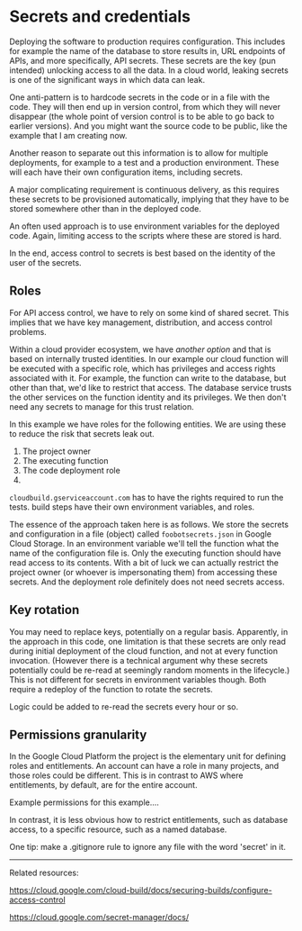 # Secrets and credentials
Deploying the software to production requires configuration. This includes for example the name of the database to store
results in, URL endpoints of APIs, and more specifically,
API secrets.
These secrets are the key (pun intended) unlocking access to all the data. In a cloud world,
leaking secrets is one of the significant ways in which data
can leak.

One anti-pattern is to hardcode secrets in the code or in a file with the code. They will then end up in version control,
from which they will never disappear (the whole point of version control is to be able to go back to earlier versions). And you might want the source code to be public,
like the example that I am creating now.

Another reason to separate out this information is to allow for multiple deployments, for example to a test and a production environment. These will each have their own configuration items, including secrets.

A major complicating requirement is continuous delivery, as this requires these secrets to be provisioned automatically, implying that they have to be stored somewhere other than in the deployed code.

An often used approach is to use environment variables for the deployed code. Again, limiting access to the scripts where these are stored is hard.

In the end, access control to secrets is best based on the identity of the user of the secrets.
## Roles
For API access control, we have to rely on some kind of shared secret. This implies that we have key management,
distribution, and access control problems.

Within a cloud provider ecosystem, we have _another option_ and that is based on internally trusted identities. In our example our cloud function will be executed with a specific role, which has privileges and access rights associated with it. For example, the function can write to the database, but other than that, we'd like to restrict that access. The database service trusts the other services on the function identity and its privileges. We then don't need any secrets to
manage for this trust relation.

In this example we have roles for the following entities. We are using these to reduce the risk that secrets leak out.
1. The project owner
2. The executing function
3. The code deployment role
4.

`cloudbuild.gserviceaccount.com` has to have the rights required to run the tests.
build steps have their own environment variables, and roles.

The essence of the approach taken here is as follows.
We store the secrets and configuration in a file (object) called `foobotsecrets.json` in Google Cloud Storage.
In an environment variable we'll tell the function what the name of the configuration file is.
Only the executing function should have read access to its contents. With a bit of luck we can actually restrict the project owner (or whoever is impersonating them) from accessing these secrets. And the deployment role definitely does not need secrets access.

## Key rotation
You may need to replace keys, potentially on a regular basis.
Apparently, in the approach in this code, one limitation is that these secrets are only read during initial deployment of the cloud function, and not at every function invocation. (However there is a technical argument why these secrets potentially could be re-read at seemingly random moments in the lifecycle.) This is not different for secrets in environment
variables though. Both require a redeploy of the function to rotate the secrets.

Logic could be added to re-read the secrets every hour or so.

## Permissions granularity
In the Google Cloud Platform the project is the elementary unit for defining roles and entitlements. An account can have a role in many projects, and those roles could be different. This is in contrast to AWS where entitlements, by default, are for the entire account.

Example permissions for this example....


In contrast, it is less obvious how to restrict entitlements, such as database access, to a specific resource, such as a named database.   

One tip: make a .gitignore rule to ignore any file with the word 'secret' in it.

---
Related resources:

https://cloud.google.com/cloud-build/docs/securing-builds/configure-access-control

https://cloud.google.com/secret-manager/docs/
